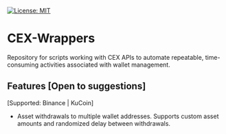 [![License: MIT](https://img.shields.io/badge/License-MIT-yellow.svg)](https://opensource.org/licenses/MIT)
# CEX-Wrappers

Repository for scripts working with CEX APIs to automate repeatable, time-consuming activities associated with wallet management. 

## Features [Open to suggestions]
[Supported: Binance | KuCoin]
- Asset withdrawals to multiple wallet addresses. Supports custom asset amounts and randomized delay between withdrawals.
